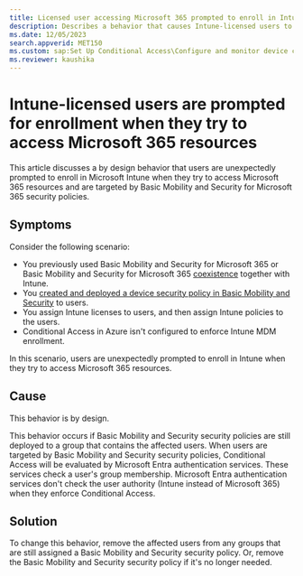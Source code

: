 ```yaml
---
title: Licensed user accessing Microsoft 365 prompted to enroll in Intune
description: Describes a behavior that causes Intune-licensed users to be prompted for enrollment when they are targeted by Basic Mobility and Security for Microsoft 365 security policies.
ms.date: 12/05/2023
search.appverid: MET150
ms.custom: sap:Set Up Conditional Access\Configure and monitor device compliance
ms.reviewer: kaushika
---
```

# Intune-licensed users are prompted for enrollment when they try to access Microsoft 365 resources

This article discusses a by design behavior that users are unexpectedly prompted to enroll in Microsoft Intune when they try to access Microsoft 365 resources and are targeted by Basic Mobility and Security for Microsoft 365 security policies.

## Symptoms

Consider the following scenario:

- You previously used Basic Mobility and Security for Microsoft 365 or Basic Mobility and Security for Microsoft 365 [coexistence](/mem/intune/fundamentals/mdm-authority-set#coexistence) together with Intune.
- You [created and deployed a device security policy in Basic Mobility and Security](/microsoft-365/admin/basic-mobility-security/create-device-security-policies) to users.
- You assign Intune licenses to users, and then assign Intune policies to the users.
- Conditional Access in Azure isn't configured to enforce Intune MDM enrollment.

In this scenario, users are unexpectedly prompted to enroll in Intune when they try to access Microsoft 365 resources.

## Cause

This behavior is by design.

This behavior occurs if Basic Mobility and Security security policies are still deployed to a group that contains the affected users. When users are targeted by Basic Mobility and Security security policies, Conditional Access will be evaluated by Microsoft Entra authentication services. These services check a user's group membership. Microsoft Entra authentication services don't check the user authority (Intune instead of Microsoft 365) when they enforce Conditional Access.

## Solution

To change this behavior, remove the affected users from any groups that are still assigned a Basic Mobility and Security security policy. Or, remove the Basic Mobility and Security security policy if it's no longer needed.
